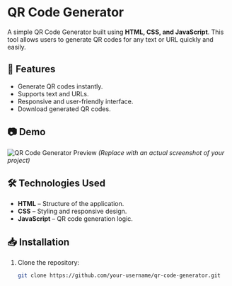 # QR Code Generator

A simple QR Code Generator built using **HTML, CSS, and JavaScript**. This tool allows users to generate QR codes for any text or URL quickly and easily.

## 🚀 Features

- Generate QR codes instantly.
- Supports text and URLs.
- Responsive and user-friendly interface.
- Download generated QR codes.

## 📷 Demo

![QR Code Generator Preview](preview.png) *(Replace with an actual screenshot of your project)*

## 🛠️ Technologies Used

- **HTML** – Structure of the application.
- **CSS** – Styling and responsive design.
- **JavaScript** – QR code generation logic.

## 📥 Installation

1. Clone the repository:
   ```bash
   git clone https://github.com/your-username/qr-code-generator.git
